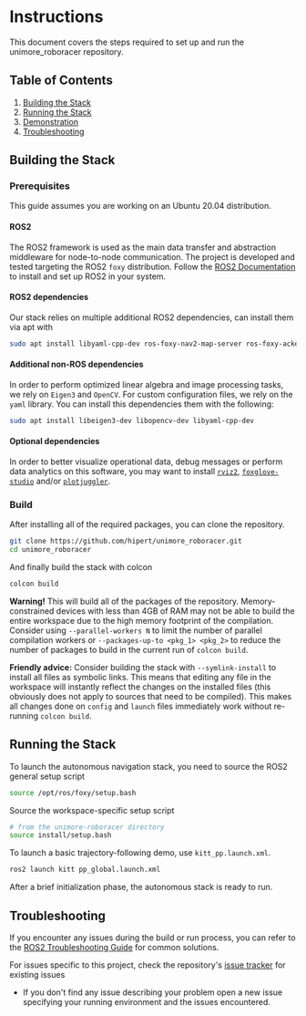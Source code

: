 # Instructions
This document covers the steps required to set up and run the unimore_roboracer repository.

## Table of Contents
1. [Building the Stack](#building-the-stack)
2. [Running the Stack](#running-the-stack)
3. [Demonstration](#demonstration)
4. [Troubleshooting](#troubleshooting)

## Building the Stack

### Prerequisites
This guide assumes you are working on an Ubuntu 20.04 distribution.

#### ROS2
The ROS2 framework is used as the main data transfer and abstraction middleware for node-to-node communication. The project is developed and tested targeting the ROS2 `foxy` distribution. Follow the [ROS2 Documentation](https://docs.ros.org/en/foxy/Installation.html) to install and set up ROS2 in your system.

#### ROS2 dependencies
Our stack relies on multiple additional ROS2 dependencies, can install them via apt with
```bash
sudo apt install libyaml-cpp-dev ros-foxy-nav2-map-server ros-foxy-ackermann-msgs ros-foxy-tf2 ros-foxy-tf2-eigen ros-foxy-tf2-ros ros-foxy-nav2-msgs python3-colcon-common-extensions ros-foxy-gps-msgs ros-foxy-xacro ros-foxy-joint-state-publisher
```

#### Additional non-ROS dependencies
In order to perform optimized linear algebra and image processing tasks, we rely on `Eigen3` and `OpenCV`. For custom configuration files, we rely on the `yaml` library. You can install this dependencies them with the following:
```bash
sudo apt install libeigen3-dev libopencv-dev libyaml-cpp-dev
```

#### Optional dependencies
In order to better visualize operational data, debug messages or perform data analytics on this software, you may want to install [`rviz2`](https://github.com/ros2/rviz), [`foxglove-studio`](https://foxglove.dev/) and/or [`plotjuggler`](https://github.com/facontidavide/PlotJuggler).


### Build
After installing all of the required packages, you can clone the repository.

```bash
git clone https://github.com/hipert/unimore_roboracer.git
cd unimore_roboracer
```

And finally build the stack with colcon

```bash
colcon build
```

**Warning!** This will build all of the packages of the repository. Memory-constrained devices with less than 4GB of RAM may not be able to build the entire workspace due to the high memory footprint of the compilation. Consider using `--parallel-workers N` to limit the number of parallel compilation workers or `--packages-up-to <pkg_1> <pkg_2>` to reduce the number of packages to build in the current run of `colcon build`.

**Friendly advice:** Consider building the stack with `--symlink-install` to install all files as symbolic links. This means that editing any file in the workspace will instantly reflect the changes on the installed files (this obviously does not apply to sources that need to be compiled). This makes all changes done on `config` and `launch` files immediately work without re-running `colcon build`.

## Running the Stack
To launch the autonomous navigation stack, you need to source the ROS2 general setup script
```bash
source /opt/ros/foxy/setup.bash
```

Source the workspace-specific setup script
```bash
# from the unimore-roboracer directory
source install/setup.bash
```

To launch a basic trajectory-following demo, use `kitt_pp.launch.xml`.

```bash
ros2 launch kitt pp_global.launch.xml
```

After a brief initialization phase, the autonomous stack is ready to run.

## Troubleshooting
If you encounter any issues during the build or run process, you can refer to the [ROS2 Troubleshooting Guide](https://docs.ros.org/en/foxy/How-To-Guides/Installation-Troubleshooting.html) for common solutions.

For issues specific to this project, check the repository's [issue tracker](https://github.com/hipert/unimore_roboracer/issues) for existing issues
  - If you don't find any issue describing your problem open a new issue specifying your running environment and the issues encountered.
